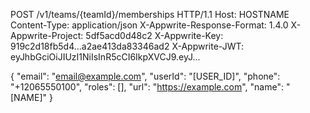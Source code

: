 POST /v1/teams/{teamId}/memberships HTTP/1.1
Host: HOSTNAME
Content-Type: application/json
X-Appwrite-Response-Format: 1.4.0
X-Appwrite-Project: 5df5acd0d48c2
X-Appwrite-Key: 919c2d18fb5d4...a2ae413da83346ad2
X-Appwrite-JWT: eyJhbGciOiJIUzI1NiIsInR5cCI6IkpXVCJ9.eyJ...

{
  "email": "email@example.com",
  "userId": "[USER_ID]",
  "phone": "+12065550100",
  "roles": [],
  "url": "https://example.com",
  "name": "[NAME]"
}
